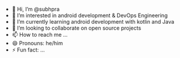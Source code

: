 - 👋 Hi, I’m @subhpra
- 👀 I’m interested in android development & DevOps Engineering
- 🌱 I’m currently learning android development with kotlin and Java
- 💞️ I’m looking to collaborate on open source projects
- 📫 How to reach me ...
- 😄 Pronouns: he/him
- ⚡ Fun fact: ...

<!---
subhpra/subhpra is a ✨ special ✨ repository because its `README.md` (this file) appears on your GitHub profile.
You can click the Preview link to take a look at your changes.
--->

